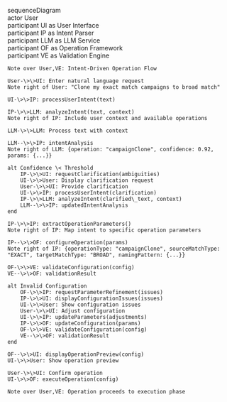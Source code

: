 sequenceDiagram  
    actor User  
    participant UI as User Interface  
    participant IP as Intent Parser  
    participant LLM as LLM Service  
    participant OF as Operation Framework  
    participant VE as Validation Engine  
      
    Note over User,VE: Intent-Driven Operation Flow  
      
    User-\>\>UI: Enter natural language request  
    Note right of User: "Clone my exact match campaigns to broad match"  
      
    UI-\>\>IP: processUserIntent(text)  
      
    IP-\>\>LLM: analyzeIntent(text, context)  
    Note right of IP: Include user context and available operations  
      
    LLM-\>\>LLM: Process text with context  
      
    LLM--\>\>IP: intentAnalysis  
    Note right of LLM: {operation: "campaignClone", confidence: 0.92, params: {...}}  
      
    alt Confidence \< Threshold  
        IP-\>\>UI: requestClarification(ambiguities)  
        UI-\>\>User: Display clarification request  
        User-\>\>UI: Provide clarification  
        UI-\>\>IP: processUserIntent(clarification)  
        IP-\>\>LLM: analyzeIntent(clarified\_text, context)  
        LLM--\>\>IP: updatedIntentAnalysis  
    end  
      
    IP-\>\>IP: extractOperationParameters()  
    Note right of IP: Map intent to specific operation parameters  
      
    IP--\>\>OF: configureOperation(params)  
    Note right of IP: {operationType: "campaignClone", sourceMatchType: "EXACT", targetMatchType: "BROAD", namingPattern: {...}}  
      
    OF-\>\>VE: validateConfiguration(config)  
    VE--\>\>OF: validationResult  
      
    alt Invalid Configuration  
        OF-\>\>IP: requestParameterRefinement(issues)  
        IP-\>\>UI: displayConfigurationIssues(issues)  
        UI-\>\>User: Show configuration issues  
        User-\>\>UI: Adjust configuration  
        UI-\>\>IP: updateParameters(adjustments)  
        IP-\>\>OF: updateConfiguration(params)  
        OF-\>\>VE: validateConfiguration(config)  
        VE--\>\>OF: validationResult  
    end  
      
    OF--\>\>UI: displayOperationPreview(config)  
    UI-\>\>User: Show operation preview  
      
    User-\>\>UI: Confirm operation  
    UI-\>\>OF: executeOperation(config)  
      
    Note over User,VE: Operation proceeds to execution phase